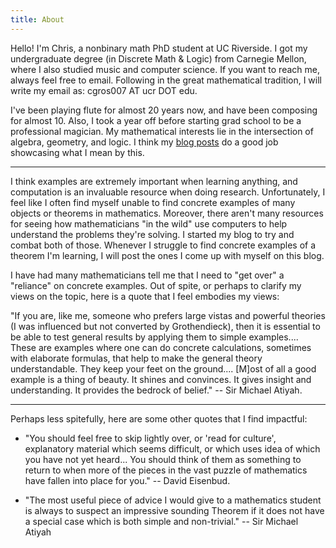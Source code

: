 ```yaml
---
title: About
---
```


Hello! I'm Chris, a nonbinary math PhD student at UC Riverside. I got my 
undergraduate degree (in Discrete Math & Logic) from Carnegie Mellon, where I 
also studied music and computer science. If you want to reach me, always feel 
free to email. Following in the great mathematical tradition, I
will write my email as: cgros007 AT ucr DOT edu.

I've been playing flute for almost 20 years now, and have been composing for
almost 10. Also, I took a year off before starting grad school to be a 
professional magician. My mathematical interests lie in the intersection of algebra,
geometry, and logic. I think my [blog posts](/blog) do a good job showcasing 
what I mean by this.

---

I think examples are extremely important when learning anything, and
computation is an invaluable resource when doing research. Unfortunately,
I feel like I often find myself unable to find concrete examples of many
objects or theorems in mathematics. Moreover, there aren't many resources for
seeing how mathematicians "in the wild" use computers to help understand 
the problems they're solving. I started my blog to try and combat both of those.
Whenever I struggle to find concrete examples of a theorem I'm learning,
I will post the ones I come up with myself on this blog.

I have had many mathematicians tell me that I need to "get over" a 
"reliance" on concrete examples. Out of spite, or perhaps to clarify my views
on the topic, here is a quote that I feel embodies my views:

<div class="boxed" markdown="1">
"If you are, like me, someone who prefers large vistas and powerful theories 
(I was influenced but not converted by Grothendieck), then it is essential to 
be able to test general results by applying them to simple examples.... 
These are examples where one can do concrete calculations, sometimes with 
elaborate formulas, that help to make the general theory understandable. 
They keep your feet on the ground.... [M]ost of all a good example is a thing
of beauty. It shines and convinces. It gives insight and understanding.
It provides the bedrock of belief." -- Sir Michael Atiyah.
</div>

---

Perhaps less spitefully, here are some other quotes that I find impactful:

- "You should feel free to skip lightly over, or 'read for culture', explanatory
material which seems difficult, or which uses idea of which you have not yet 
heard... You should think of them as something to return to when more of the 
pieces in the vast puzzle of mathematics have fallen into place for you." --
David Eisenbud.

- "The most useful piece of advice I would give to a mathematics student is 
always to suspect an impressive sounding Theorem if it does not have a 
special case which is both simple and non-trivial." -- Sir Michael Atiyah
